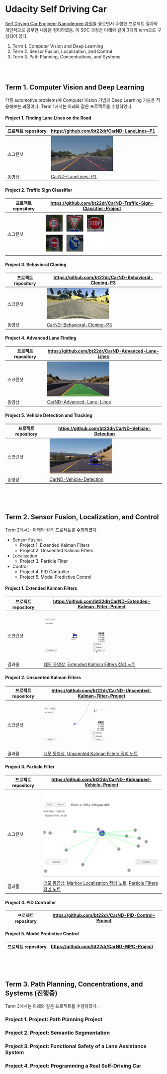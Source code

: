 # Udacity Self Driving Car
[Self Driving Car Engineer Nanodegree 과정](https://www.udacity.com/course/self-driving-car-engineer-nanodegree--nd013)을 들으면서 수행한 프로젝트 결과와 개인적으로 공부한 내용을 정리하였음. 이 SDC 과정은 아래와 같이 3개의 term으로 구성되어 있다. 

 1. Term 1. Computer Vision and Deep Learning
 2. Term 2. Sensor Fusion, Localization, and Control
 3. Term 3. Path Planning, Concentrations, and Systems

<br><br>

## Term 1. Computer Vision and Deep Learning
각종 automotive problems에 Computer Vision 기법과 Deep Learning 기술을 적용해보는 과정이다. Term 1에서는 아래와 같은 프로젝트를 수행하였다. 

#### Project 1. Finding Lane Lines on the Road
| 프로젝트 repository | https://github.com/bt22dr/CarND-LaneLines-P1 |
| --- | --- |
| 스크린샷 | ![CarND-LaneLines-P1](https://github.com/bt22dr/bt22dr.github.io/blob/master/assets/images/sdc-lane-lines1.gif) |
| 동영상 | [CarND-LaneLines-P1](https://www.youtube.com/watch?v=47PNX3tZATw) |

#### Project 2. Traffic Sign Classifier
| 프로젝트 repository | https://github.com/bt22dr/CarND-Traffic-Sign-Classifier-Project |
| --- | --- |
| 스크린샷 | ![CarND-Traffic-Sign-Classifier-Project](https://github.com/bt22dr/bt22dr.github.io/blob/master/assets/images/sdc-traffic-sign-classifier.png) |

#### Project 3. Behavioral Cloning
| 프로젝트 repository | https://github.com/bt22dr/CarND-Behavioral-Cloning-P3 |
| --- | --- |
| 스크린샷 | ![CarND-Behavioral-Cloning-P3](https://github.com/bt22dr/bt22dr.github.io/blob/master/assets/images/sdc-behavioral-cloning.gif) |
| 동영상 | [CarND-Behavioral-Cloning-P3](https://www.youtube.com/watch?v=1okj095apic) |

#### Project 4. Advanced Lane Finding
| 프로젝트 repository | https://github.com/bt22dr/CarND-Advanced-Lane-Lines |
| --- | --- |
| 스크린샷 | ![CarND-Advanced-Lane-Lines](https://github.com/bt22dr/bt22dr.github.io/blob/master/assets/images/sdc-lane-lines2.gif) |
| 동영상 | [CarND-Advanced-Lane-Lines](https://www.youtube.com/watch?v=g2R47Rjs-3Y) |

#### Project 5. Vehicle Detection and Tracking
| 프로젝트 repository | https://github.com/bt22dr/CarND-Vehicle-Detection |
| --- | --- |
| 스크린샷 | ![CarND-Vehicle-Detection](https://github.com/bt22dr/bt22dr.github.io/blob/master/assets/images/sdc-vehicle-detection.gif) |
| 동영상 | [CarND-Vehicle-Detection](https://www.youtube.com/watch?v=nut9yFeYKUI) |



<br><br><br>



## Term 2. Sensor Fusion, Localization, and Control
Term 2에서는 아래와 같은 프로젝트를 수행하였다. 
* Sensor Fusion
  * Project 1. Extended Kalman Filters
  * Project 2. Unscented Kalman Filters
* Localization
  * Project 3. Particle Filter
* Control
  * Project 4. PID Controller
  * Project 5. Model Predictive Control

#### Project 1. Extended Kalman Filters
| 프로젝트 repository | https://github.com/bt22dr/CarND-Extended-Kalman-Filter-Project |
| --- | --- |
| 스크린샷 | ![CarND-Extended-Kalman-Filter-Project](https://github.com/bt22dr/bt22dr.github.io/blob/master/assets/images/sdc-extended-kalman-filter.gif) |
| 결과물 | [데모 동영상](https://www.youtube.com/watch?v=3Im5iZOFUjg), [Extended Kalman Filters 정리 노트](https://docs.google.com/document/d/1MZHKUmk9UQ5LpyH34vTZHAlN4rcvP0ANnT3cky5msdg/edit?usp=sharing) |

#### Project 2. Unscented Kalman Filters
| 프로젝트 repository | https://github.com/bt22dr/CarND-Unscented-Kalman-Filter-Project |
| --- | --- |
| 스크린샷 | ![CarND-Unscented-Kalman-Filter-Project](https://github.com/bt22dr/bt22dr.github.io/blob/master/assets/images/sdc-unscented-kalman-filter.gif) |
| 결과물 | [데모 동영상](https://www.youtube.com/watch?v=K-nPgtFtTs4), [Unscented Kalman Filters 정리 노트](https://docs.google.com/document/d/1MZHKUmk9UQ5LpyH34vTZHAlN4rcvP0ANnT3cky5msdg/edit?usp=sharing) |

#### Project 3. Particle Filter
| 프로젝트 repository | https://github.com/bt22dr/CarND-Kidnapped-Vehicle-Project |
| --- | --- |
| 스크린샷 | ![CarND-Kidnapped-Vehicle-Project](https://github.com/bt22dr/bt22dr.github.io/blob/master/assets/images/sdc-particle_filter.gif) |
| 결과물 | [데모 동영상](https://www.youtube.com/watch?v=FCaGikYDykc&t=2s), [Markov Localization 정리 노트](https://docs.google.com/document/d/16ceP0tXqwgHY3ntYjmDwbUIj35PvG-6NYLT-ChbEc3A/edit?usp=sharing), [Particle Filters 정리 노트](https://docs.google.com/document/d/1doS8mDIkrr3F9V70GVH6SHO3sKPh0IvfBBwCeKE9MVo/edit?usp=sharing) |

#### Project 4. PID Controller
| 프로젝트 repository | https://github.com/bt22dr/CarND-PID-Control-Project |
| --- | --- |

#### Project 5. Model Predictive Control
| 프로젝트 repository | https://github.com/bt22dr/CarND-MPC-Project |
| --- | --- |



<br><br><br>



## Term 3. Path Planning, Concentrations, and Systems (진행중)
Term 3에서는 아래와 같은 프로젝트를 수행하였다. 


### Project 1. Project: Path Planning Project
### Project 2. Project: Semantic Segmentation
### Project 3. Project: Functional Safety of a Lane Assistance System
### Project 4. Project: Programming a Real Self-Driving Car
